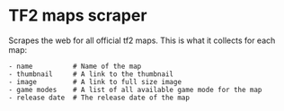 # TF2 maps scraper

Scrapes the web for all official tf2 maps. This is what it collects for each map:

```
- name          # Name of the map
- thumbnail     # A link to the thumbnail
- image         # A link to full size image
- game modes    # A list of all available game mode for the map
- release date  # The release date of the map
```
